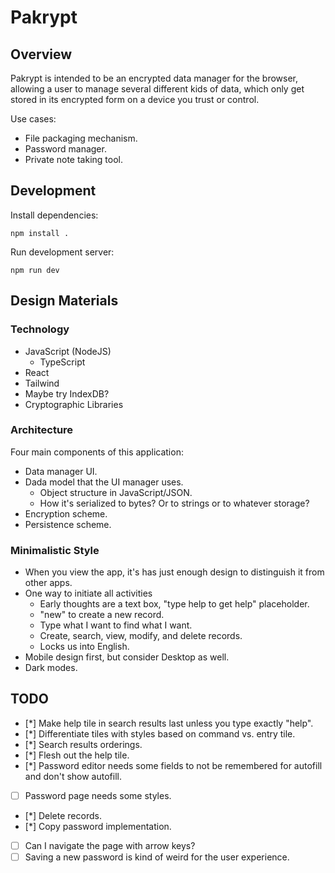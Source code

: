 # Pakrypt

## Overview

Pakrypt is intended to be an encrypted data manager for the browser, allowing a user to manage several different kids of data, which only get stored in its encrypted form on a device you trust or control.

Use cases:

* File packaging mechanism.
* Password manager.
* Private note taking tool.

## Development

Install dependencies:

```
npm install .
```

Run development server:

```
npm run dev
```

## Design Materials

### Technology

* JavaScript (NodeJS)
  - TypeScript
* React
* Tailwind
* Maybe try IndexDB?
* Cryptographic Libraries

### Architecture

Four main components of this application:

* Data manager UI.
* Dada model that the UI manager uses.
  - Object structure in JavaScript/JSON.
  - How it's serialized to bytes? Or to strings or to whatever storage?
* Encryption scheme.
* Persistence scheme.

### Minimalistic Style

* When you view the app, it's has just enough design to distinguish it from other apps.
* One way to initiate all activities
  - Early thoughts are a text box, "type help to get help" placeholder.
  - "new" to create a new record.
  - Type what I want to find what I want.
  - Create, search, view, modify, and delete records.
  - Locks us into English.
* Mobile design first, but consider Desktop as well.
* Dark modes.

## TODO

* [*] Make help tile in search results last unless you type exactly "help".
* [*] Differentiate tiles with styles based on command vs. entry tile.
* [*] Search results orderings.
* [*] Flesh out the help tile.
* [*] Password editor needs some fields to not be remembered for autofill and don't show autofill.

* [ ] Password page needs some styles.
* [*] Delete records.
* [*] Copy password implementation.

* [ ] Can I navigate the page with arrow keys?
* [ ] Saving a new password is kind of weird for the user experience.
